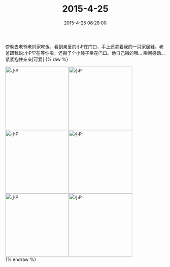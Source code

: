 ﻿---
title: "2015-4-25"
date: 2015-4-25 06:28:00
tags: 文字
categories: 妈妈
---
傍晚去老爸老妈家吃饭，看到亲爱的小P在门口，手上还拿着我的一只家居鞋。老爸跟我说:小P早在等你啦，还搬了个小凳子坐在门口。他自己搬的哦…
瞬间感动…紧紧抱住亲亲[可爱]
{% raw %}
<div style="width:500 px">
<div style="float:left; width:100 px"><img src="/images/微信图片_20171011091503.jpg" width="200" alt="小P"></div>
<div style="float:left; width:100 px"><img src="/images/微信图片_20171011091520.jpg" width="200" alt="小P"></div>
<div style="float:left; width:100 px"><img src="/images/微信图片_20171011091537.jpg" width="200" alt="小P"></div>
<div style="float:left; width:100 px"><img src="/images/微信图片_20171011091905.jpg" width="200" alt="小P"></div>
<div style="float:left; width:100 px"><img src="/images/微信图片_20171011091918.jpg" width="200" alt="小P"></div>
<div style="float:left; width:100 px"><img src="/images/微信图片_20171011091927.jpg" width="200" alt="小P"></div>
<div style="clear:both"></div>
</div>
{% endraw %}